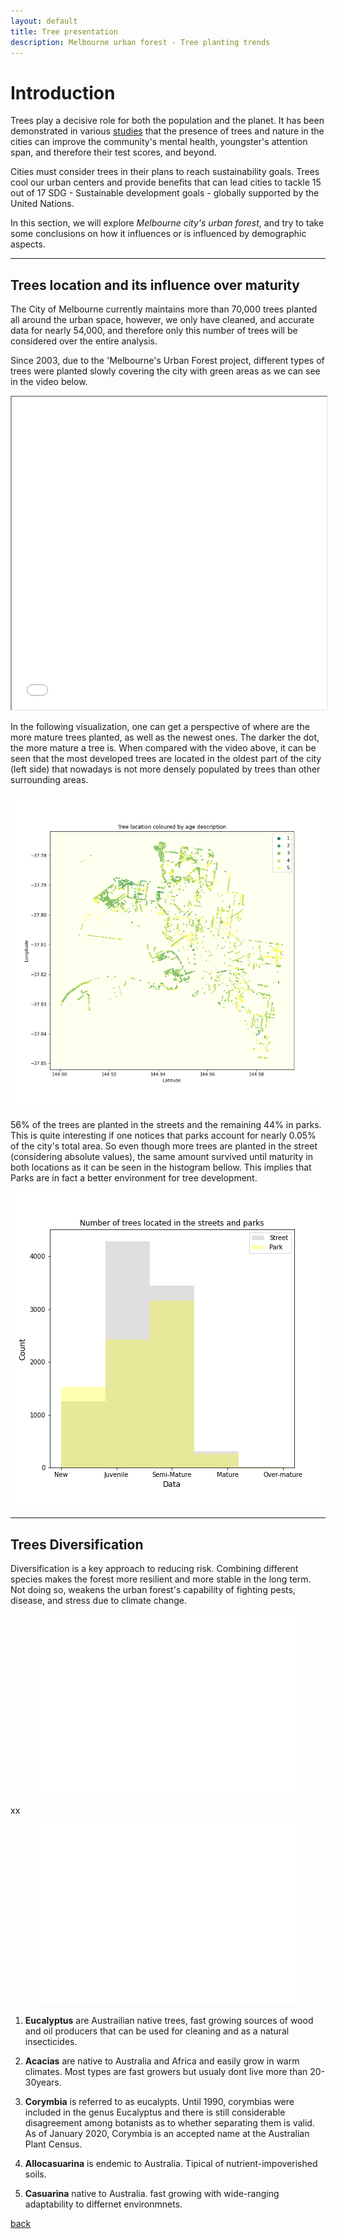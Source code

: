 ```yaml
---
layout: default
title: Tree presentation
description: Melbourne urban forest - Tree planting trends
---
```


# Introduction

Trees play a decisive role for both the population and the planet. 
It has been demonstrated in various [studies](https://nph.onlinelibrary.wiley.com/doi/epdf/10.1002/ppp3.39) that the presence of trees and nature in the cities can improve the community's mental health, youngster's attention span, and therefore their test scores, and beyond.

Cities must consider trees in their plans to reach sustainability goals. Trees cool our urban centers and provide benefits that can lead cities to tackle 15 out of 17 SDG - Sustainable development goals - globally supported by the United Nations.

In this section, we will explore _Melbourne city's urban forest_, and try to take some conclusions on how it influences or is influenced by demographic aspects.

***

## Trees location and its influence over maturity 

The City of Melbourne currently maintains more than 70,000 trees planted all around the urban space, however, we only have cleaned, and accurate data for nearly 54,000, and therefore only this number of trees will be considered over the entire analysis. 

Since 2003, due to the 'Melbourne's Urban Forest project, different types of trees were planted slowly covering the city with green areas as we can see in the video below.

<iframe src="/testsite.github.io/tree-coverage-cumsum.html"
	sandbox="allow-same-origin allow-scripts"
	width="100%"
	height="500"
	scrolling="no"
	seamless="seamless"
	frameborder="2">
</iframe>

In the following visualization, one can get a perspective of where are the more mature trees planted, as well as the newest ones. The darker the dot, the more mature a tree is. When compared with the video above, it can be seen that the most developed trees are located in the oldest part of the city (left side) that nowadays is not more densely populated by trees than other surrounding areas.

<center>
	<img src="treeLocByAgeDesc.png">
</center>

56% of the trees are planted in the streets and the remaining 44% in parks. This is quite interesting if one notices that parks account for nearly 0.05% of the city's total area. So even though more trees are planted in the street (considering absolute values), the same amount survived until maturity in both locations as it can be seen in the histogram bellow. This implies that Parks are in fact a better environment for tree development.

<center>
	<img src="NofTressStreetPark.png">
</center>

***

## Trees Diversification

Diversification is a key approach to reducing risk. Combining different species makes the forest more resilient and more stable in the long term.
Not doing so, weakens the urban forest's capability of fighting pests, disease, and stress due to climate change.

<center>
	<img src="treeFamsDivers.png">
</center>

xx

<center>
	<img src="treeGenusDivers.png">
</center>

1. **Eucalyptus** are Austrailian native trees, fast growing sources of wood and oil producers that can be used for cleaning and as a natural insecticides.

1. **Acacias** are native to Australia and Africa and easily grow in warm climates. Most types are fast growers but usualy dont live more than 20-30years.

1. **Corymbia** is referred to as eucalypts. Until 1990, corymbias were included in the genus Eucalyptus and there is still considerable disagreement among botanists as to whether separating them is valid. As of January 2020, Corymbia is an accepted name at the Australian Plant Census.

1. **Allocasuarina** is endemic to Australia. Tipical of nutrient-impoverished soils.

1. **Casuarina** native to Australia. fast growing with wide-ranging adaptability to differnet environmnets.




[back](./)
